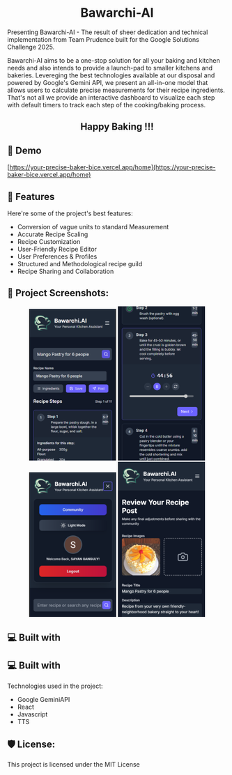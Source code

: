 <h1 align="center" id="title">Bawarchi-AI</h1>

<p id="description">Presenting Bawarchi-AI - The result of sheer dedication and technical implementation from Team Prudence built for the Google Solutions Challenge 2025. 
  
  Bawarchi-AI aims to be a one-stop solution for all your baking and kitchen needs and also intends to provide a launch-pad to smaller kitchens and bakeries. Levereging the best technologies available at our disposal and powered by Google's Gemini API, we present an all-in-one model that allows users to calculate precise measurements for their recipe ingredients. That's not all we provide an interactive dashboard to visualize each step with default timers to track each step of the cooking/baking process. 
  
<h2 align="center" id="title">Happy Baking !!!</h2>

<h2>🚀 Demo</h2>

[https://your-precise-baker-bice.vercel.app/home](https://your-precise-baker-bice.vercel.app/home)

  
  
<h2>🧐 Features</h2>

Here're some of the project's best features:

*   Conversion of vague units to standard Measurement
*   Accurate Recipe Scaling
*   Recipe Customization
*   User-Friendly Recipe Editor
*   User Preferences & Profiles
*   Structured and Methodological recipe guild
*   Recipe Sharing and Collaboration

<h2>📸 Project Screenshots:</h2>

<p align="center">
  <img src="https://github.com/bitWise72/your-precise-baker/blob/main/Screenshot%202025-03-23%20222726.png" alt="project-screenshot-1" width="200"/>
  <img src="https://github.com/bitWise72/your-precise-baker/blob/main/Screenshot%202025-03-23%20222918.png" alt="project-screenshot-2" width="200"/>
  <img src="https://github.com/bitWise72/your-precise-baker/blob/main/Screenshot%202025-03-23%20223027.png" alt="project-screenshot-3" width="200"/>
  <img src="https://github.com/bitWise72/your-precise-baker/blob/main/Screenshot%202025-03-23%20223308.png" alt="project-screenshot-4" width="200"/>
</p>

<h2>💻 Built with</h2>

<h2>💻 Built with</h2>

Technologies used in the project:

*   Google GeminiAPI
*   React
*   Javascript
*   TTS

<h2>🛡️ License:</h2>

This project is licensed under the MIT License
